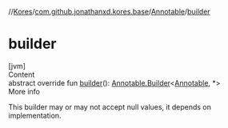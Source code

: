 //[Kores](../../index.md)/[com.github.jonathanxd.kores.base](../index.md)/[Annotable](index.md)/[builder](builder.md)



# builder  
[jvm]  
Content  
abstract override fun [builder](builder.md)(): [Annotable.Builder](-builder/index.md)<[Annotable](index.md), *>  
More info  


This builder may or may not accept null values, it depends on implementation.

  



